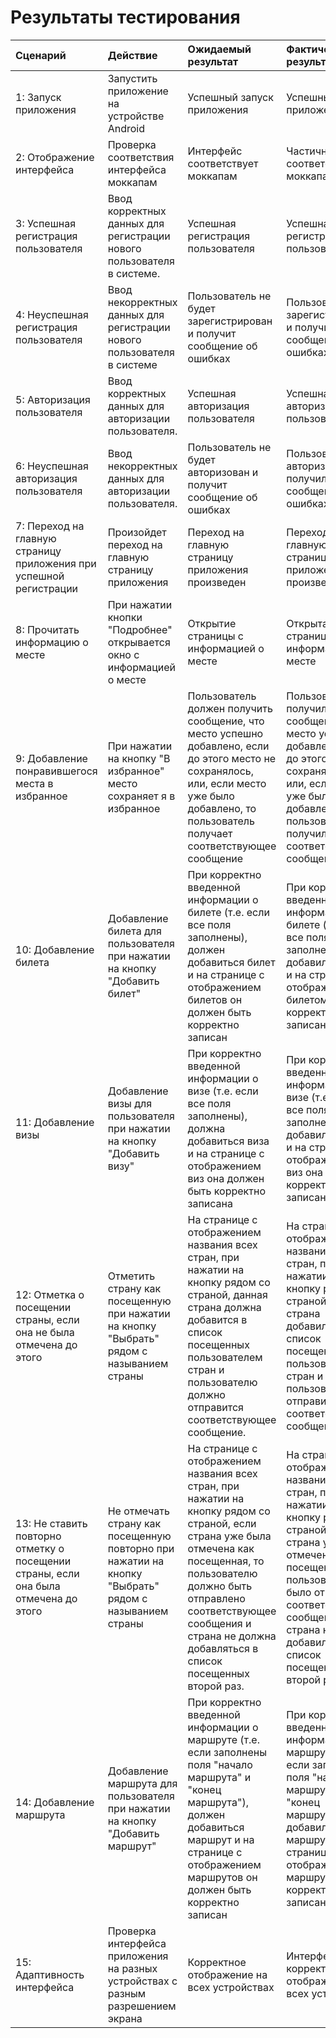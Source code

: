 # ﻿Результаты тестирования

| Сценарий                                                               | Действие                                                                         | Ожидаемый результат                                                  | Фактический результат                                          | Оценка                |
|:-----------------------------------------------------------------------|:---------------------------------------------------------------------------------|:---------------------------------------------------------------------|:---------------------------------------------------------------|:----------------------|
| 1: Запуск приложения                                                   | Запустить приложение на устройстве Android                                       | Успешный запуск приложения                                           | Успешный запуск приложения                                     | Тест пройден          |
| 2: Отображение интерфейса                                              | Проверка соответствия интерфейса моккапам                                        | Интерфейс соответствует моккапам                                      | Частичное соответствие моккапам                                | Тест пройден частично |
| 3: Успешная регистрация пользователя                                   | Ввод корректных данных для регистрации нового пользователя в системе.            | Успешная регистрация пользователя                             | Успешная регистрация пользователя                              | Тест пройден          |
| 4: Неуспешная регистрация пользователя                                 | Ввод некорректных данных для регистрации нового пользователя в системе           | Пользователь не будет зарегистрирован и получит сообщение об ошибках | Пользователь не зарегистрирован и получил сообщение об ошибках | Тест пройден          |
| 5: Авторизация пользователя                                            | Ввод корректных данных для авторизации пользователя.                             | Успешная авторизация пользователя                             | Успешная авторизация пользователя                              | Тест пройден          |
| 6: Неуспешная авторизация пользователя                             | Ввод некорректных данных для авторизации пользователя.         | Пользователь не будет авторизован и получит сообщение об ошибках | Пользователь не авторизоваен и получил сообщение об ошибках | Тест пройден          |
| 7: Переход на главную страницу приложения при успешной регистрации | Произойдет переход на главную страницу приложения                                | Переход на главную страницу приложения произведен                    | Переход на главную страницу приложения произведен              | Тест пройден          |
| 8: Прочитать информацию о месте | При нажатии кнопки "Подробнее" открывается окно с информацией о месте | Открытие страницы с информацией о месте                   | Открыта страницы с информацией о месте              | Тест пройден          |
| 9: Добавление понравившегося места в избранное | При нажатии на кнопку "В избранное" место сохраняет я в избранное | Пользователь должен получить сообщение, что место успешно добавлено, если до этого место не сохранялось, или, если место уже было добавлено, то пользователь получает соответствующее сообщение | Пользователь получил сообщение, что место успешно добавлено, если до этого место не сохранялось, или, если место уже было добавлено, то пользователь получил соответствующее сообщение  | Тест пройден          |
| 10: Добавление билета| Добавление билета для пользователя при нажатии на кнопку "Добавить билет" | При корректно введенной информации о билете (т.е. если все поля заполнены), должен добавиться билет и на странице с отображением билетов он должен быть корректно записан |  При корректно введенной информации о билете (т.е. если все поля заполнены), добавился билет и на странице с отображением билетом он корректно записан | Тест пройден          |
| 11: Добавление визы| Добавление визы для пользователя при нажатии на кнопку "Добавить визу" | При корректно введенной информации о визе (т.е. если все поля заполнены), должна добавиться виза и на странице с отображением виз она должен быть корректно записана |  При корректно введенной информации о визе (т.е. если все поля заполнены), добавилась виза и на странице с отображением виз она корректно записана | Тест пройден    |
| 12: Отметка о посещении страны, если она не была отмечена до этого| Отметить страну как посещенную при нажатии на кнопку "Выбрать" рядом с называнием страны | На странице с отображением названия всех стран, при нажатии на кнопку рядом со страной, данная страна должна добавится в список посещенных пользователем стран и пользователю должно отправится соответствующее сообщение. | На странице с отображением названия всех стран, при нажатии на кнопку рядом со страной, данная страна добавилась в список посещенных пользователем стран и пользователю отправилось соответствующее сообщение. | Тест пройден          |
| 13: Не ставить повторно отметку о посещении страны, если она была отмечена до этого| Не отмечать страну как посещенную повторно при нажатии на кнопку "Выбрать" рядом с называнием страны | На странице с отображением названия всех стран, при нажатии на кнопку рядом со страной, если страна уже была отмечена как посещенная, то пользователю должно быть отправлено соответствующее сообщения и страна не должна добавляться в список посещенных второй раз. | На странице с отображением названия всех стран, при нажатии на кнопку рядом со страной, если страна уже была отмечена как посещенная, то пользователю было отправлено соответствующее сообщения и страна не добавилась в список посещенных второй раз. | Тест пройден          |
| 14: Добавление маршрута| Добавление маршрута для пользователя при нажатии на кнопку "Добавить маршрут" | При корректно введенной информации о маршруте (т.е. если заполнены поля "начало маршрута" и "конец маршрута"), должен добавиться маршрут и на странице с отображением маршрутов он должен быть корректно записан |  При корректно введенной информации о маршруте (т.е. если заполнены поля "начало маршрута" и "конец маршрута"), добавился маршрут и на странице с отображением маршрутов он корректно записан | Тест пройден          |
| 15: Адаптивность интерфейса| Проверка интерфейса приложения на разных устройствах с разным разрешением экрана | Корректное отображение на всех устройствах |  Интерфейс корректно отображается на всех устройствах | Тест пройден          |

